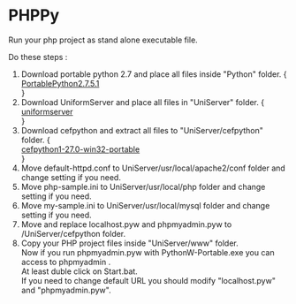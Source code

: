 
# PHPPy

Run your php project as stand alone executable file. 
 
Do these steps :
1. Download portable python 2.7 and place all files inside "Python" folder.
	{    
		[PortablePython2.7.5.1](http://portablepython.com/wiki/PortablePython2.7.5.1/)    
	}    
2. Download UniformServer and place all files in "UniServer" folder.
	{     
		[uniformserver](http://www.uniformserver.com/)    
	}    
3. Download cefpython and extract all files to "UniServer/cefpython" folder.
	{     
		[cefpython1-27.0-win32-portable](http://cefpython.googlecode.com/files/cefpython1-27.0-win32-portable.zip)    
	}    
4. Move default-httpd.conf to UniServer/usr/local/apache2/conf folder and change setting if you need.    
5. Move php-sample.ini to UniServer/usr/local/php folder and change setting if you need.
6. Move my-sample.ini to UniServer/usr/local/mysql folder and change setting if you need.
7. Move and replace localhost.pyw and phpmyadmin.pyw to /UniServer/cefpython folder.
8. Copy your PHP project files inside "UniServer/www" folder.    
Now if you run phpmyadmin.pyw with PythonW-Portable.exe you can access to phpmyadmin .    
At least duble click on Start.bat.    
If you need to change default URL you should modify "localhost.pyw" and "phpmyadmin.pyw".    